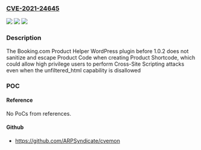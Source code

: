 ### [CVE-2021-24645](https://cve.mitre.org/cgi-bin/cvename.cgi?name=CVE-2021-24645)
![](https://img.shields.io/static/v1?label=Product&message=Booking.com%20Product%20Helper&color=blue)
![](https://img.shields.io/static/v1?label=Version&message=1.0.2%3C%201.0.2%20&color=brighgreen)
![](https://img.shields.io/static/v1?label=Vulnerability&message=CWE-79%20Cross-site%20Scripting%20(XSS)&color=brighgreen)

### Description

The Booking.com Product Helper WordPress plugin before 1.0.2 does not sanitize and escape Product Code when creating Product Shortcode, which could allow high privilege users to perform Cross-Site Scripting attacks even when the unfiltered_html capability is disallowed

### POC

#### Reference
No PoCs from references.

#### Github
- https://github.com/ARPSyndicate/cvemon

